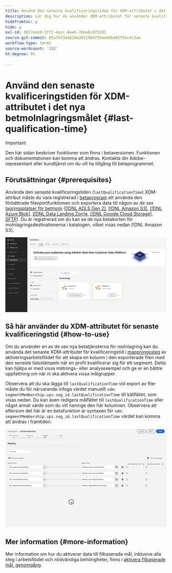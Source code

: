 ```yaml
---
title: Använd den senaste kvalificeringstiden för XDM-attributet i det nya betmolnlagringsmålet
description: Lär dig hur du använder XDM-attributet för senaste kvalificeringstid i de nya betmolnlagringsmålen
hidefromtoc: y
hide: y
exl-id: d077ea10-5ff2-4acc-8ee6-78ea6cd752d1
source-git-commit: 05a7b73da610a30119b4719ae6b6d85f93cdc2ae
workflow-type: tm+mt
source-wordcount: '332'
ht-degree: 0%

---
```


# Använd den senaste kvalificeringstiden för XDM-attributet i det nya betmolnlagringsmålet {#last-qualification-time}

>[!IMPORTANT]
> 
>Den här sidan beskriver funktioner som finns i betaversionen. Funktionen och dokumentationen kan komma att ändras. Kontakta din Adobe-representant eller kundtjänst om du vill ha tillgång till betaprogrammet.

## Förutsättningar {#prerequisites}

Använda den senaste kvalificeringstiden (`lastQualificationTime`) XDM-attribut måste du vara registrerad i [betaprogram](/help/release-notes/2022/october-2022.md#destinations) att använda den förbättrade filexportfunktionen och exportera data till någon av de sex [lagringsplatser för betmoln](/help/release-notes/2022/october-2022.md#destinations) ([[!DNL ADLS Gen 2]](/help/destinations/catalog/cloud-storage/adls-gen2.md), [[!DNL Amazon S3]](/help/destinations/catalog/cloud-storage/amazon-s3.md), [[!DNL Azure Blob]](/help/destinations/catalog/cloud-storage/azure-blob.md), [[!DNL Data Landing Zon]e](/help/destinations/catalog/cloud-storage/data-landing-zone.md), [[!DNL Google Cloud Storage]](/help/destinations/catalog/cloud-storage/google-cloud-storage.md), [SFTP](/help/destinations/catalog/cloud-storage/sftp.md)). Du är registrerad om du kan se de nya betakorten för molnlagringsdestinationerna i katalogen, vilket visas nedan [!DNL Amazon S3].

![Bild som visar det nya betakortet för Amazon S3](/help/destinations/assets/ui/activate-destinations/new-amazon-s3-beta-card.png)

## Så här använder du XDM-attributet för senaste kvalificeringstid {#how-to-use}

Om du använder en av de sex nya betatjänsterna för molnlagring kan du använda det senaste XDM-attributet för kvalificeringstid i [mappningssteg](/help/destinations/ui/activate-batch-profile-destinations.md#mapping) av aktiveringsarbetsflödet för att skapa en kolumn i den exporterade filen med den senaste tidsstämpeln när en profil kvalificerar sig för ett segment. Detta kan hjälpa er med vissa mätnings- eller analysexempel och ge er en bättre uppfattning om när ni ska aktivera vissa målgrupper.

Observera att du ska lägga till `lastQualificationTime` vid export av filer måste du för närvarande infoga värdet manuellt `xdm: segmentMembership.ups.seg_id.lastQualificationTime` till källfältet, som visas nedan. Du kan även redigera målfältet till `lastQualificationTime` eller något annat värde som du vill namnge den här kolumnen. Observera att eftersom det här är en betafunktion är syntaxen för `xdm: segmentMembership.ups.seg_id.lastQualificationTime` värdet kan komma att ändras i framtiden.

![Skärminspelning som visar den senaste kvalificeringstiden för XDM-attribut klistras in i mappningssteget](/help/destinations/ui/last-qualification-time.gif)

## Mer information {#more-information}

Mer information om hur du aktiverar data till filbaserade mål, inklusive alla steg i arbetsflödet och nödvändiga behörigheter, finns i [aktivera filbaserade mål, genomgång](/help/destinations/ui/activate-batch-profile-destinations.md).
